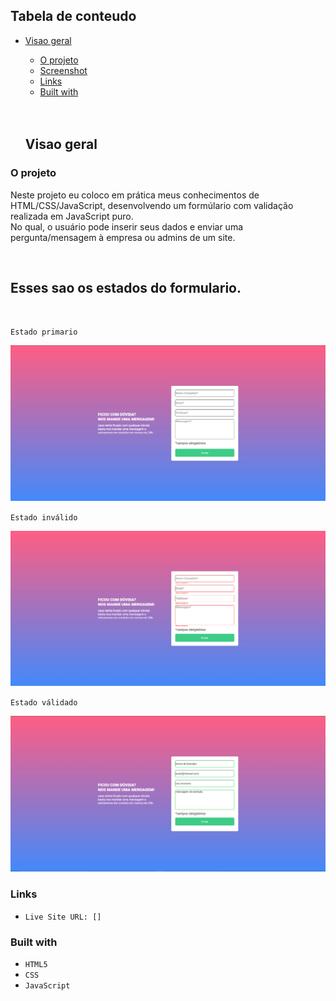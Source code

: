  
## Tabela de conteudo

- [Visao geral](#visao-geral)
  - [O projeto](#o-projeto)
  - [Screenshot](#esses-sao-os-estados-do-formulario)
  - [Links](#links)
  - [Built with](#built-with)

  <br>
  <br>


  ## Visao geral

### O projeto
Neste projeto eu coloco em prática meus conhecimentos de HTML/CSS/JavaScript, desenvolvendo um formúlario com validação realizada em JavaScript puro.<br> No qual, o usuário pode inserir seus dados e enviar uma pergunta/mensagem à empresa ou admins de um site.

<br>

## Esses sao os estados do formulario.

<br>

`Estado primario` 

<img src="src/images/estado-primario.png" alt="estado primário">

<br>

`Estado inválido`

<img src="src/images/estado-invalido.png" alt="estado inválido">

<br>

`Estado válidado`

<img src="src/images/estado-validado.png" alt="estado válidado">

<br>

### Links

- `Live Site URL: []`


### Built with

- `HTML5` 
- `CSS` 
- `JavaScript`
